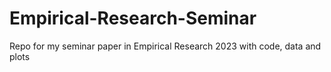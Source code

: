 # Empirical-Research-Seminar
Repo for my seminar paper in Empirical Research 2023 with code, data and plots
